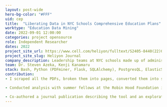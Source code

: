 ```yaml
---
layout: post-wide
hero-bg-color: "#FFF"
uid: cep
title:  "Liberating Data in NYC Schools Comprehensive Education Plans"
worktype: "Education Data Mining"
date: 2022-09-01 12:00:00
categories: project opensource
role: Independent Researcher
dates: 2022
project_site_url: https://www.cell.com/heliyon/fulltext/S2405-8440(22)01805-9?_returnURL=https%3A%2F%2Flinkinghub.elsevier.com%2Fretrieve%2Fpii%2FS2405844022018059%3Fshowall%3Dtrue
project_site_slug: Heliyon Journal
company_description: Leadership teams at NYC schools made up of administrators, teachers, and parent coordinators spend hours every year writing details plans for their schools. These Comprehensive Educatoin Plans (CEPs) are shared with superintendents as PDFs. They are made public by NYS law, but the format is and the wealth of data is inaccessible. I wanted to change that.
team: Dr. Steven Azeka, Kenji Kanamaru
stack: Bash, Python (PDFminer, Flask, SQLAlchemy), PostgresQL, ElasticSearch, 
contribution:
- I scraped all the PDFs, broken them into pages, converted them into searchable text, and stored them in a database so users could search any text and all instances would be returned by year with links to the human-readable PDFs.

- Conducted analysis with summer fellows at the Robin Hood Foundation in NYC that was used for exploratory analysis around literacy and math curriculum in use. This initial analysis may have played some part in the Foundation coming to support initiatives in the city around high quality instructional materials. Or not, who knows!

- Co-authored a journal publication describing the tool and an exploration of how it was used by and what it revealed for program officers in philanthropies with Dr. Steve Azeka and Kenji Kanamaru.
---
```


<div class="showcase">
    
</div>
